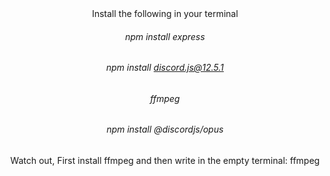 <div align="center"> Install the following in your terminal </div>


###### <div align="center"> npm install express </div>
###### <div align="center"> npm install discord.js@12.5.1 </div>
###### <div align="center"> ffmpeg </div>
###### <div align="center"> npm install @discordjs/opus </div>


<div align="center"> Watch out,
  First install ffmpeg and then write in the empty terminal: ffmpeg </div>
